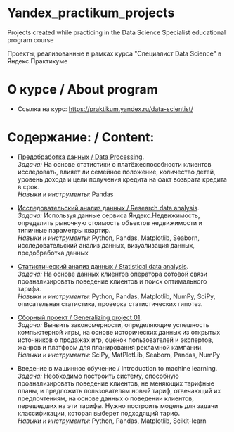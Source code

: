 # Yandex_practikum_projects
Projects created while practicing in the Data Science Specialist educational program course

Проекты, реализованные в рамках курса "Специалист Data Science" в Яндекс.Практикуме

# О курсе / About program
- Ссылка на курс: <https://praktikum.yandex.ru/data-scientist/>

# Содержание: / Content:
- [Предобработка данных / Data Processing](https://github.com/boyarskayas/Yandex_practikum_projects/blob/main/02_bank_data_preprocessing/bank_data_preprocessing.ipynb).  
*Задача:* На основе статистики о платёжеспособности клиентов исследовать, влияет ли семейное положение, количество детей, уровень дохода и цели получения кредита на факт возврата кредита в срок.  
*Навыки и инструменты:*  Pandas

- [Исследовательский анализ данных / Research data analysis](https://github.com/boyarskayas/Yandex_practikum_projects/blob/main/03_Real_estate/real_estate_analysis.ipynb).  
*Задача:*  Используя данные сервиса Яндекс.Недвижимость, определить рыночную стоимость объектов недвижимости и типичные параметры квартир.  
*Навыки и инструменты:* Python, Pandas, Matplotlib, Seaborn, исследовательский анализ данных, визуализация данных, предобработка данных

- [Статистический анализ данных / Statistical data analysis](https://github.com/boyarskayas/Yandex_practikum_projects/blob/main/04_Statistical_data_analysis/statistical%20data%20analysis.ipynb).  
*Задача:*  На основе данных клиентов оператора сотовой связи проанализировать поведение клиентов и поиск оптимального тарифа.  
*Навыки и инструменты:* Python, Pandas, Matplotlib, NumPy, SciPy, описательная статистика, проверка статистических гипотез.

- [Сборный проект / Generalizing project 01](https://github.com/boyarskayas/Yandex_practikum_projects/blob/main/05_Games_market_research/games_market_research.ipynb).  
*Задача:*  Выявить закономерности, определяющие успешность компьютерной игры, на основе исторических данных из открытых источников о продажах игр, оценок пользователей и экспертов, жанров и платформ для планирования рекламной кампании.  
*Навыки и инструменты:* SciPy, MatPlotLib, Seaborn, Pandas, NumPy

- Введение в машинное обучение / Introduction to machine learning. 
*Задача:* Необходимо построить систему, способную проанализировать поведение клиентов, не меняющих тарифные планы, и предложить пользователям новый тариф, отвечающий их предпочтениям, на основе данных о поведении клиентов, перешедших на эти тарифы. Нужно построить модель для задачи классификации, которая выберет подходящий тариф.  
*Навыки и инструменты:* Python, Pandas, Matplotlib, Scikit-learn



